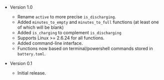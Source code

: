 - Version 1.0
  - Rename `active` to more precise `is_discharging`.
  - Added `minutes_to_empty` and `minutes_to_full` functions (at least one of which will be blank)
  - Added `is_charging` to complement `is_discharging`
  - Supports Linux >= 2.6.24 for all functions.
  - Added command-line interface.
  - Functions now based on terminal/powershell commands stored in `battery.toml`.

- Version 0.1
  - Initial release.
